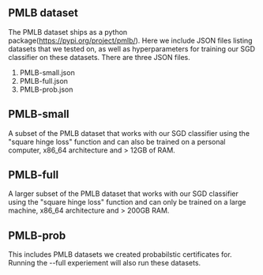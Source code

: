 PMLB dataset
--------------

The PMLB dataset ships as a python package(https://pypi.org/project/pmlb/). Here we include JSON files
listing datasets that we tested on, as well as hyperparameters for training our SGD classifier on these
datasets. There are three JSON files.
1. PMLB-small.json
2. PMLB-full.json
3. PMLB-prob.json

## PMLB-small
A subset of the PMLB dataset that works with our SGD classifier using the "square hinge loss" function and
can also be trained on a personal computer, x86_64 architecture and > 12GB of RAM.

## PMLB-full
A larger subset of the PMLB dataset that works with our SGD classifier using the "square hinge loss" function
and can only be trained on a large machine, x86_64 architecture and > 200GB RAM.

## PMLB-prob
This includes PMLB datasets we created probabilstic certificates for. Running
the --full experiement will also run these datasets.

